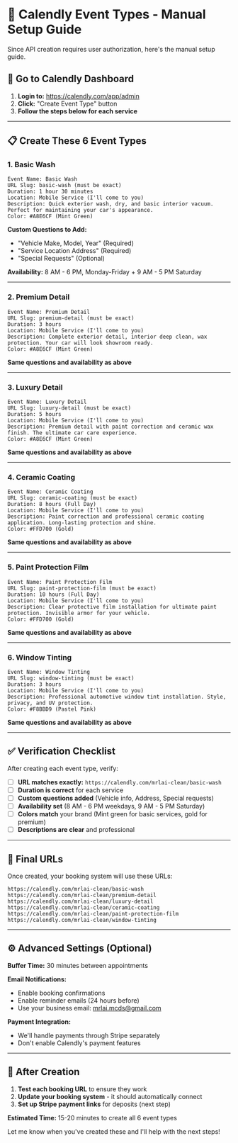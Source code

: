 # 📅 Calendly Event Types - Manual Setup Guide

Since API creation requires user authorization, here's the manual setup guide.

## 🎯 Go to Calendly Dashboard

1. **Login to:** https://calendly.com/app/admin
2. **Click:** "Create Event Type" button
3. **Follow the steps below for each service**

---

## 📋 Create These 6 Event Types

### 1. Basic Wash
```
Event Name: Basic Wash
URL Slug: basic-wash (must be exact)
Duration: 1 hour 30 minutes
Location: Mobile Service (I'll come to you)
Description: Quick exterior wash, dry, and basic interior vacuum. Perfect for maintaining your car's appearance.
Color: #A8E6CF (Mint Green)
```

**Custom Questions to Add:**
- "Vehicle Make, Model, Year" (Required)
- "Service Location Address" (Required)
- "Special Requests" (Optional)

**Availability:** 8 AM - 6 PM, Monday-Friday + 9 AM - 5 PM Saturday

---

### 2. Premium Detail
```
Event Name: Premium Detail  
URL Slug: premium-detail (must be exact)
Duration: 3 hours
Location: Mobile Service (I'll come to you)
Description: Complete exterior detail, interior deep clean, wax protection. Your car will look showroom ready.
Color: #A8E6CF (Mint Green)
```

**Same questions and availability as above**

---

### 3. Luxury Detail
```
Event Name: Luxury Detail
URL Slug: luxury-detail (must be exact)
Duration: 5 hours
Location: Mobile Service (I'll come to you)
Description: Premium detail with paint correction and ceramic wax finish. The ultimate car care experience.
Color: #A8E6CF (Mint Green)
```

**Same questions and availability as above**

---

### 4. Ceramic Coating
```
Event Name: Ceramic Coating
URL Slug: ceramic-coating (must be exact)
Duration: 8 hours (Full Day)
Location: Mobile Service (I'll come to you)
Description: Paint correction and professional ceramic coating application. Long-lasting protection and shine.
Color: #FFD700 (Gold)
```

**Same questions and availability as above**

---

### 5. Paint Protection Film
```
Event Name: Paint Protection Film
URL Slug: paint-protection-film (must be exact)
Duration: 10 hours (Full Day)
Location: Mobile Service (I'll come to you)
Description: Clear protective film installation for ultimate paint protection. Invisible armor for your vehicle.
Color: #FFD700 (Gold)
```

**Same questions and availability as above**

---

### 6. Window Tinting
```
Event Name: Window Tinting
URL Slug: window-tinting (must be exact)
Duration: 3 hours
Location: Mobile Service (I'll come to you)
Description: Professional automotive window tint installation. Style, privacy, and UV protection.
Color: #F8BBD9 (Pastel Pink)
```

**Same questions and availability as above**

---

## ✅ Verification Checklist

After creating each event type, verify:

- [ ] **URL matches exactly:** `https://calendly.com/mrlai-clean/basic-wash`
- [ ] **Duration is correct** for each service
- [ ] **Custom questions added** (Vehicle info, Address, Special requests)
- [ ] **Availability set** (8 AM - 6 PM weekdays, 9 AM - 5 PM Saturday)
- [ ] **Colors match** your brand (Mint green for basic services, gold for premium)
- [ ] **Descriptions are clear** and professional

---

## 🎯 Final URLs

Once created, your booking system will use these URLs:

```
https://calendly.com/mrlai-clean/basic-wash
https://calendly.com/mrlai-clean/premium-detail
https://calendly.com/mrlai-clean/luxury-detail
https://calendly.com/mrlai-clean/ceramic-coating
https://calendly.com/mrlai-clean/paint-protection-film
https://calendly.com/mrlai-clean/window-tinting
```

---

## ⚙️ Advanced Settings (Optional)

**Buffer Time:** 30 minutes between appointments

**Email Notifications:**
- Enable booking confirmations
- Enable reminder emails (24 hours before)
- Use your business email: mrlai.mcds@gmail.com

**Payment Integration:**
- We'll handle payments through Stripe separately
- Don't enable Calendly's payment features

---

## 🚀 After Creation

1. **Test each booking URL** to ensure they work
2. **Update your booking system** - it should automatically connect
3. **Set up Stripe payment links** for deposits (next step)

**Estimated Time:** 15-20 minutes to create all 6 event types

Let me know when you've created these and I'll help with the next steps!